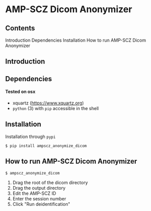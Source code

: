 # AMP-SCZ Dicom Anonymizer

## Contents

Introduction
Dependencies
Installation
How to run AMP-SCZ Dicom Anonymizer


## Introduction


## Dependencies

#### Tested on osx
- xquartz (https://www.xquartz.org)
- `python` (3) with `pip` accessible in the shell



## Installation

Installation through `pypi`

```
$ pip install ampscz_anonymize_dicom
```


## How to run AMP-SCZ Dicom Anonymizer

```
$ ampscz_anonymize_dicom
```
1. Drag the root of the dicom directory
2. Drag the output directory
3. Edit the AMP-SCZ ID
4. Enter the session number
5. Click "Run deidentification"
